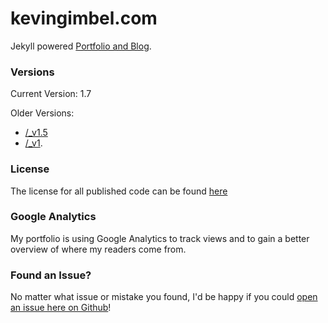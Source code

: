 # kevingimbel.com
Jekyll powered [Portfolio and Blog](http://kevingimbel.com). 

### Versions
Current Version: 1.7

Older Versions:
- [/_v1.5](https://github.com/kevingimbel/kevingimbel.github.io/tree/v1.5)
- [/_v1](https://github.com/kevingimbel/kevingimbel.github.io/tree/v1).

### License
The license for all published code can be found [here](http://kevingimbel.com/license)

### Google Analytics
My portfolio is using Google Analytics to track views and to gain a better overview of where my readers come from. 

### Found an Issue?
No matter what issue or mistake you found, I'd be happy if you could [open an issue here on Github](https://github.com/kevingimbel/kevingimbel.github.io/issues)! 